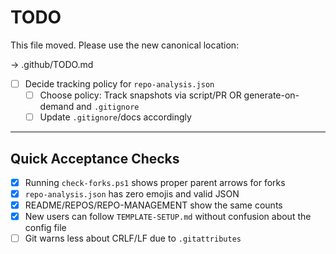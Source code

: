 # TODO

This file moved. Please use the new canonical location:

→ .github/TODO.md

- [ ] Decide tracking policy for `repo-analysis.json`
   - [ ] Choose policy: Track snapshots via script/PR OR generate-on-demand and `.gitignore`
   - [ ] Update `.gitignore`/docs accordingly

---

## Quick Acceptance Checks
- [x] Running `check-forks.ps1` shows proper parent arrows for forks
- [x] `repo-analysis.json` has zero emojis and valid JSON
- [x] README/REPOS/REPO-MANAGEMENT show the same counts
- [x] New users can follow `TEMPLATE-SETUP.md` without confusion about the config file
- [ ] Git warns less about CRLF/LF due to `.gitattributes`
